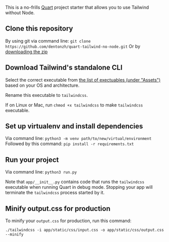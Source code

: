 This is a no-frills [Quart](https://quart.palletsprojects.com/en/latest/index.html) project starter that allows you to use Tailwind without Node.

## Clone this repository

By using git via command line: `git clone https://github.com/dentonzh/quart-tailwind-no-node.git`
Or by [downloading the zip](https://github.com/dentonzh/quart-tailwind-no-node/archive/refs/heads/main.zip)

## Download Tailwind's standalone CLI

Select the correct executable from [the list of exectuables (under "Assets")](https://github.com/tailwindlabs/tailwindcss/releases) based on your OS and architecture.

Rename this executable to `tailwindcss`.

If on Linux or Mac, run `chmod +x tailwindcss` to make `tailwindcss` executable.

## Set up virtualenv and install dependencies

Via command line: `python3 -m venv path/to/new/virtual/environment`
Followed by this command: `pip install -r requirements.txt`

## Run your project

Via command line: `python3 run.py`

Note that `app/__init__.py` contains code that runs the `tailwindcss` executable when running Quart in debug mode. Stopping your app will terminate the `tailwindcss` process started by it.


## Minify output.css for production

To minify your `output.css` for production, run this command:

`./tailwindcss -i app/static/css/input.css -o app/static/css/output.css --minify`

